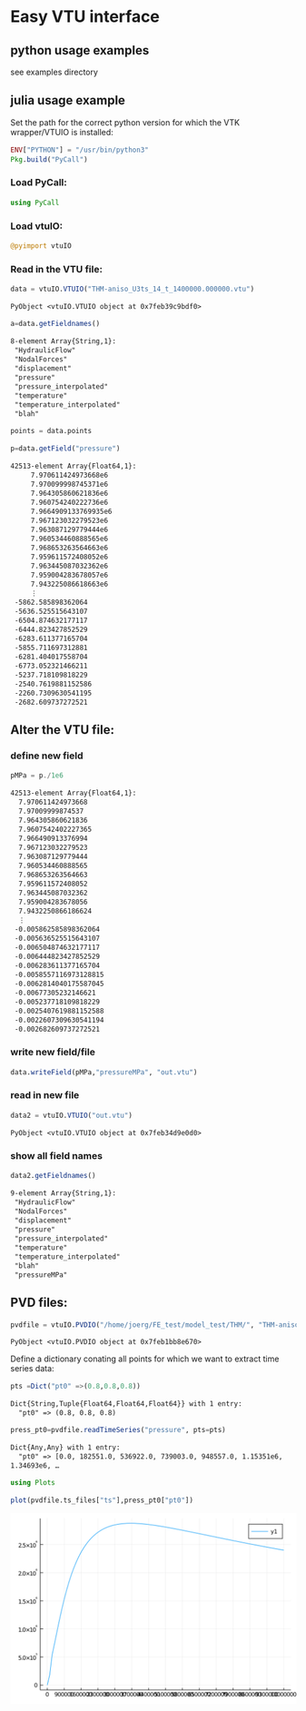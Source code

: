 # Easy VTU interface 

## python usage examples

see examples directory

## julia usage example

Set the path for the correct python version for which the VTK wrapper/VTUIO is installed:
```julia
ENV["PYTHON"] = "/usr/bin/python3"
Pkg.build("PyCall")
```

### Load PyCall:

```julia
using PyCall
```
### Load vtuIO:

```julia
@pyimport vtuIO
```

### Read in the VTU file:

```julia
data = vtuIO.VTUIO("THM-aniso_U3ts_14_t_1400000.000000.vtu")
```




    PyObject <vtuIO.VTUIO object at 0x7feb39c9bdf0>




```julia
a=data.getFieldnames()
```




    8-element Array{String,1}:
     "HydraulicFlow"
     "NodalForces"
     "displacement"
     "pressure"
     "pressure_interpolated"
     "temperature"
     "temperature_interpolated"
     "blah"




```julia
points = data.points
```


```julia
p=data.getField("pressure")
```




    42513-element Array{Float64,1}:
         7.970611424973668e6
         7.970099998745371e6
         7.964305860621836e6
         7.960754240222736e6
         7.9664909133769935e6
         7.967123032279523e6
         7.963087129779444e6
         7.960534460888565e6
         7.968653263564663e6
         7.959611572408052e6
         7.963445087032362e6
         7.959004283678057e6
         7.943225086618663e6
         ⋮
     -5862.585898362064
     -5636.525515643107
     -6504.874632177117
     -6444.823427852529
     -6283.611377165704
     -5855.711697312881
     -6281.404017558704
     -6773.052321466211
     -5237.718109818229
     -2540.7619881152586
     -2260.7309630541195
     -2682.609737272521


## Alter the VTU file:

### define new field

```julia
pMPa = p./1e6
```




    42513-element Array{Float64,1}:
      7.970611424973668
      7.97009999874537
      7.964305860621836
      7.9607542402227365
      7.966490913376994
      7.967123032279523
      7.963087129779444
      7.960534460888565
      7.968653263564663
      7.959611572408052
      7.963445087032362
      7.959004283678056
      7.9432250866186624
      ⋮
     -0.005862585898362064
     -0.005636525515643107
     -0.006504874632177117
     -0.006444823427852529
     -0.006283611377165704
     -0.0058557116973128815
     -0.0062814040175587045
     -0.00677305232146621
     -0.005237718109818229
     -0.0025407619881152588
     -0.0022607309630541194
     -0.002682609737272521

### write new field/file


```julia
data.writeField(pMPa,"pressureMPa", "out.vtu")
```

### read in new file

```julia
data2 = vtuIO.VTUIO("out.vtu")
```




    PyObject <vtuIO.VTUIO object at 0x7feb34d9e0d0>

### show all field names


```julia
data2.getFieldnames()
```




    9-element Array{String,1}:
     "HydraulicFlow"
     "NodalForces"
     "displacement"
     "pressure"
     "pressure_interpolated"
     "temperature"
     "temperature_interpolated"
     "blah"
     "pressureMPa"



## PVD files:


```julia
pvdfile = vtuIO.PVDIO("/home/joerg/FE_test/model_test/THM/", "THM-aniso.pvd")
```




    PyObject <vtuIO.PVDIO object at 0x7feb1bb8e670>


Define a dictionary conating all points for which we want to extract time series data:

```julia
pts =Dict("pt0" =>(0.8,0.8,0.8))
```




    Dict{String,Tuple{Float64,Float64,Float64}} with 1 entry:
      "pt0" => (0.8, 0.8, 0.8)




```julia
press_pt0=pvdfile.readTimeSeries("pressure", pts=pts)
```




    Dict{Any,Any} with 1 entry:
      "pt0" => [0.0, 182551.0, 536922.0, 739003.0, 948557.0, 1.15351e6, 1.34693e6, …




```julia
using Plots
```


```julia
plot(pvdfile.ts_files["ts"],press_pt0["pt0"])
```




![svg](output_19_0.svg)




```julia

```


```julia

```
